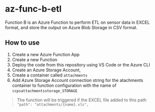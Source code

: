 # az-func-b-etl

Function B is an Azure Function to perform ETL on sensor data in EXCEL format, and store the output on Azure Blob Storage in CSV format.

## How to use

1. Create a new Azure Function App
2. Create a new Function
3. Deploy the code from this repository using VS Code or the Azure CLI
4. Create an Azure Storage Account,
5. Create a container called `attachments`
6. Add Azure Storage Account connection string for the atachments container to function configuration with the name of `ccpsattachmentsstorage_STORAGE`

> The function will be triggered if the EXCEL file added to this path `"path": "attachments/{name}.xls",`
